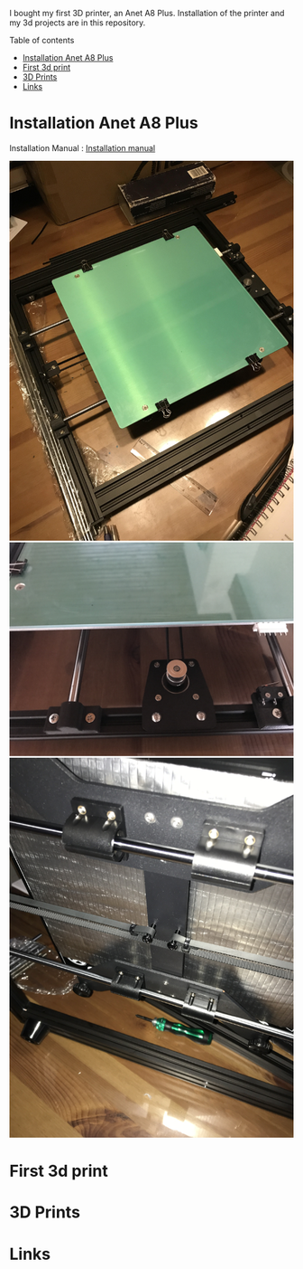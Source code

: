 I bought my first 3D printer, an Anet A8 Plus. Installation of the printer and my 3d projects are in this repository.

Table of contents
- [Installation Anet A8 Plus](#installation-anet-a8-plus)
- [First 3d print](#first-3d-print)
- [3D Prints](#3d-prints)
- [Links](#links)


# Installation Anet A8 Plus

Installation Manual : [Installation manual](Anet_A8_Plus/a8_plus.pdf)

![](https://github.com/AndreRozendaal/3D-parts/raw/main/Anet_A8_Plus/A8.JPG)
![](https://github.com/AndreRozendaal/3D-parts/raw/main/Anet_A8_Plus/IMG_1693.JPG)
![](https://github.com/AndreRozendaal/3D-parts/raw/main/Anet_A8_Plus/IMG_1694.JPG)

# First 3d print

# 3D Prints

# Links
